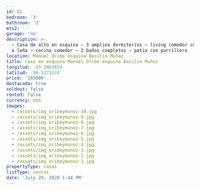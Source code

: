 ```yaml
---
id: 82
bedroom: '3'
bathroom: '2'
mts2: '-'
garage: 'no'
description: >-
  – Casa de alto en esquina – 3 amplios dormitorios – living comedor con estufa
  a leña – cocina comedor – 2 baños completos – patio con parrillero
location: Manuel Oribe esquina Basilio Muñoz
title: Casa en esquina Manuel Oribe esquina Basilio Muñoz
longitud: -33.3863654
latitud: -56.5271274
price: '165000'
destacada: true
soldout: false
rented: false
currency: U$S
images:
  - /assets/img_oribeymunoz-10.jpg
  - /assets/img_oribeymunoz-9.jpg
  - /assets/img_oribeymunoz-8.jpg
  - /assets/img_oribeymunoz-7.jpg
  - /assets/img_oribeymunoz-6.jpg
  - /assets/img_oribeymunoz-5.jpg
  - /assets/img_oribeymunoz-4.jpg
  - /assets/img_oribeymunoz-3.jpg
  - /assets/img_oribeymunoz-2.jpg
  - /assets/img_oribeymunoz-1.jpg
propertyType: casas
listType: ventas
date: 'July 29, 2020 1:44 PM'
---
```


